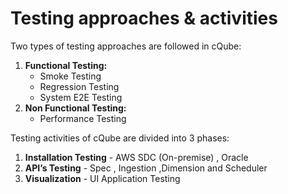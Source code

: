 # Testing approaches & activities

Two types of testing approaches are followed in cQube:

1. &#x20;**Functional Testing:**&#x20;
   * Smoke Testing
   * Regression Testing&#x20;
   * System E2E Testing&#x20;
2. **Non Functional Testing:**&#x20;
   * Performance Testing

Testing activities of cQube are divided into 3 phases:&#x20;

1. **Installation Testing** - AWS  SDC (On-premise)  , Oracle&#x20;
2. **API’s Testing** - Spec , Ingestion ,Dimension and Scheduler
3. **Visualization** - UI Application Testing
